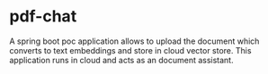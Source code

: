 # pdf-chat
A spring boot poc application allows to upload the document which converts to text embeddings and store in cloud vector store. This application runs in cloud and acts as an document assistant.

